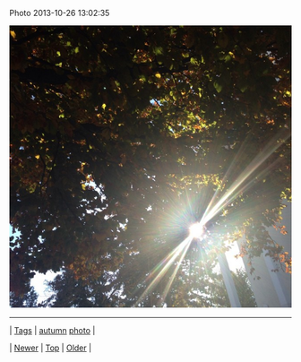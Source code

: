 <!--
title: Photo 2013-10-26 13
date: 2020-06-28T15:27:00.184Z
tags: autumn, photo
-->


Photo 2013-10-26 13:02:35

![](65130213810-0.jpg)

<!--BOTTOM-POST-NAVIGATION-->
---

| [Tags](tags.md) | [autumn](tag-autumn.md) [photo](tag-photo.md) |

| [Newer](65127245530.md) | [Top](index.md) | [Older](65142558736.md) |